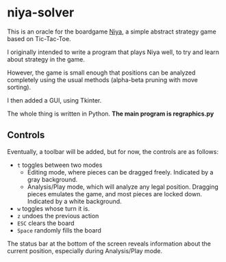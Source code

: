 # niya-solver
This is an oracle for the boardgame
[Niya](https://boardgamegeek.com/boardgame/125311/niya),
a simple abstract strategy game based on Tic-Tac-Toe.

I originally intended to write a program that plays Niya
well, to try and learn about strategy in the game.

However, the game is small enough that positions can be
analyzed completely using the usual methods (alpha-beta
pruning with move sorting).

I then added a GUI, using Tkinter.

The whole thing is written in Python.  **The main program is regraphics.py**

## Controls
Eventually, a toolbar will be added, but for now,
the controls are as follows:

* `t` toggles between two modes
  * Editing mode, where pieces can be dragged freely.
    Indicated by a gray background.
  * Analysis/Play mode, which will analyze any legal position.
    Dragging pieces emulates the game, and most pieces are locked down.
    Indicated by a white background.
* `w` toggles whose turn it is.
* `z` undoes the previous action
* `ESC` clears the board
* `Space` randomly fills the board

The status bar at the bottom of the screen reveals information about
the current position, especially during Analysis/Play mode.

